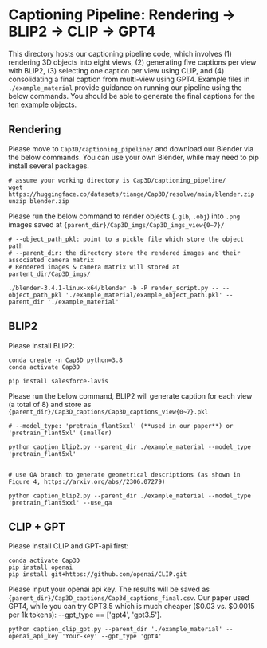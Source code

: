 # Captioning Pipeline: Rendering -> BLIP2 -> CLIP -> GPT4

This directory hosts our captioning pipeline code, which involves (1) rendering 3D objects into eight views, (2) generating five captions per view with BLIP2, (3) selecting one caption per view using CLIP, and (4) consolidating a final caption from multi-view using GPT4. Example files in `./example_material` provide guidance on running our pipeline using the below commands.  You should be able to generate the final captions for the [ten example objects](https://github.com/crockwell/Cap3D/tree/main/captioning_pipeline/example_material/glbs).

## Rendering
Please move to `Cap3D/captioning_pipeline/` and download our Blender via the below commands. You can use your own Blender, while may need to pip install several packages.

```
# assume your working directory is Cap3D/captioning_pipeline/
wget https://huggingface.co/datasets/tiange/Cap3D/resolve/main/blender.zip
unzip blender.zip
```

Please run the below command to render objects (`.glb`, `.obj`) into `.png` images saved at `{parent_dir}/Cap3D_imgs/Cap3D_imgs_view{0~7}/`
```
# --object_path_pkl: point to a pickle file which store the object path
# --parent_dir: the directory store the rendered images and their associated camera matrix
# Rendered images & camera matrix will stored at partent_dir/Cap3D_imgs/

./blender-3.4.1-linux-x64/blender -b -P render_script.py -- --object_path_pkl './example_material/example_object_path.pkl' --parent_dir './example_material'
```

## BLIP2
Please install BLIP2:
```
conda create -n Cap3D python=3.8
conda activate Cap3D

pip install salesforce-lavis
```

Please run the below command, BLIP2 will generate caption for each view (a total of 8) and store as `{parent_dir}/Cap3D_captions/Cap3D_captions_view{0~7}.pkl`
```
# --model_type: 'pretrain_flant5xxl' (**used in our paper**) or 'pretrain_flant5xl' (smaller)

python caption_blip2.py --parent_dir ./example_material --model_type 'pretrain_flant5xl'


# use QA branch to generate geometrical descriptions (as shown in Figure 4, https://arxiv.org/abs//2306.07279)

python caption_blip2.py --parent_dir ./example_material --model_type 'pretrain_flant5xxl' --use_qa
```

## CLIP + GPT
Please install CLIP and GPT-api first:
```
conda activate Cap3D
pip install openai
pip install git+https://github.com/openai/CLIP.git
```

Please input your openai api key. The results will be saved as `{parent_dir}/Cap3D_captions/Cap3d_captions_final.csv`.
Our paper used GPT4, while you can try GPT3.5 which is much cheaper ($0.03 vs. $0.0015 per 1k tokens): --gpt_type == ['gpt4', 'gpt3.5'].

```
python caption_clip_gpt.py --parent_dir './example_material' --openai_api_key 'Your-key' --gpt_type 'gpt4'
```
